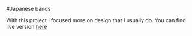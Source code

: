 #Japanese bands

With this project I focused more on design that I usually do.
You can find live version [here](https://www.deimantasbutenas.lt/projects/4/preview/)
